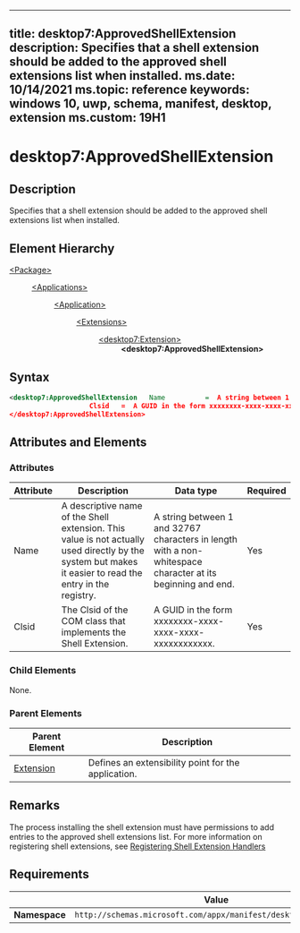﻿---

title: desktop7:ApprovedShellExtension
description: Specifies that a shell extension should be added to the approved shell extensions list when installed. 
ms.date: 10/14/2021
ms.topic: reference
keywords: windows 10, uwp, schema, manifest, desktop, extension 
ms.custom: 19H1
---

# desktop7:ApprovedShellExtension

## Description

Specifies that a shell extension should be added to the approved shell extensions list when installed. 

## Element Hierarchy
<dl>
<dt><a href="element-package.md">&lt;Package&gt;</a></dt>
<dd>
<dl>
<dt><a href="element-applications.md">&lt;Applications&gt;</a></dt>
<dd>
<dl>
<dt><a href="element-application.md">&lt;Application&gt;</a></dt>
<dd>
<dl>
<dt><a href="element-1-extensions.md">&lt;Extensions&gt;</a></dt>
<dd>
<dl>
<dt><a href="element-desktop7-extension.md">&lt;desktop7:Extension&gt;</a></dt>
<dd><b>&lt;desktop7:ApprovedShellExtension&gt;</b></dd>
</dl>
</dd>
</dl>
</dd>
</dl>
</dd>
</dl>
</dd>
</dl>


## Syntax
```xml
<desktop7:ApprovedShellExtension   Name          =  A string between 1 and 32767 characters in length with a non-whitespace character at its beginning and end.
                    Clsid   =  A GUID in the form xxxxxxxx-xxxx-xxxx-xxxx-xxxxxxxxxxxx.>
</desktop7:ApprovedShellExtension>
```


## Attributes and Elements

### Attributes

| Attribute | Description | Data type | Required |
|-----------|-------------|-----------|----------|
| Name | A descriptive name of the Shell extension. This value is not actually used directly by the system but makes it easier to read the entry in the registry. | A string between 1 and 32767 characters in length with a non-whitespace character at its beginning and end. | Yes |
| Clsid  | The Clsid of the COM class that implements the Shell Extension.  | A GUID in the form xxxxxxxx-xxxx-xxxx-xxxx-xxxxxxxxxxxx.  | Yes |

### Child Elements

None.

### Parent Elements

| Parent Element | Description |
|---------------|-------------|
| [Extension](element-desktop6-extension.md) | Defines an extensibility point for the application. |  


## Remarks

The process installing the shell extension must have permissions to add entries to the approved shell extensions list. For more information on registering shell extensions, see [Registering Shell Extension Handlers](/windows/win32/shell/reg-shell-exts)


## Requirements

|               |       Value                                                      |
|---------------|-------------------------------------------------------------|
| **Namespace** | `http://schemas.microsoft.com/appx/manifest/desktop/windows10/7` |